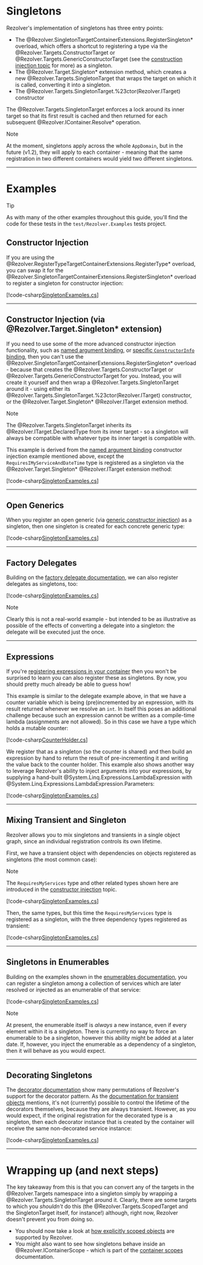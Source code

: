 ﻿# Singletons

Rezolver's implementation of singletons has three entry points:

- The @Rezolver.SingletonTargetContainerExtensions.RegisterSingleton* overload, which offers a shortcut to registering a type via the 
@Rezolver.Targets.ConstructorTarget or @Rezolver.Targets.GenericConstructorTarget (see the 
[construction injection topic](../constructor-injection/index.md) for more) as a singleton.
- The @Rezolver.Target.Singleton* extension method, which creates a new @Rezolver.Targets.SingletonTarget that wraps the target
on which it is called, converting it into a singleton.
- The @Rezolver.Targets.SingletonTarget.%23ctor(Rezolver.ITarget) constructor

The @Rezolver.Targets.SingletonTarget enforces a lock around its inner target so that its first result is cached and then returned
for each subsequent @Rezolver.IContainer.Resolve* operation.

> [!NOTE]
> At the moment, singletons apply across the whole `AppDomain`, but in the future (v1.2), they will apply to each container - 
> meaning that the same registration in two different containers would yield two different singletons.

* * *

# Examples

> [!TIP]
> As with many of the other examples throughout this guide, you'll find the code for these tests in the `test/Rezolver.Examples` tests
> project.

## Constructor Injection

If you are using the @Rezolver.RegisterTypeTargetContainerExtensions.RegisterType* overload, you can swap it for the 
@Rezolver.SingletonTargetContainerExtensions.RegisterSingleton* overload to register a singleton for constructor injection:

[!code-csharp[SingletonExamples.cs](../../../../../test/Rezolver.Tests.Examples/SingletonExamples.cs#example1)]

* * *

## Constructor Injection (via @Rezolver.Target.Singleton* extension)

If you need to use some of the more advanced constructor injection functionality, such as 
[named argument binding](../constructor-injection/index.md#best-match-named-args), or 
[specific `ConstructorInfo` binding](../constructor-injection/index.md#with-a-constructorinfo), then you can't use the 
@Rezolver.SingletonTargetContainerExtensions.RegisterSingleton* overload - because that creates the @Rezolver.Targets.ConstructorTarget or
@Rezolver.Targets.GenericConstructorTarget for you.  Instead, you will create it yourself and then wrap a 
@Rezolver.Targets.SingletonTarget around it - using either its @Rezolver.Targets.SingletonTarget.%23ctor(Rezolver.ITarget) constructor, or 
the @Rezolver.Target.Singleton* @Rezolver.ITarget extension method.

> [!NOTE]
> The @Rezolver.Targets.SingletonTarget inherits its @Rezolver.ITarget.DeclaredType from its inner target - so a singleton will always be
> compatible with whatever type its inner target is compatible with.

This example is derived from the [named argument binding](../constructor-injection/index.md#best-match-named-args) constructor injection 
example mentioned above, except the `RequiresIMyServiceAndDateTime` type is registered as a singleton via the 
@Rezolver.Target.Singleton* @Rezolver.ITarget extension method:

[!code-csharp[SingletonExamples.cs](../../../../../test/Rezolver.Tests.Examples/SingletonExamples.cs#example2)]

* * *

## Open Generics

When you register an open generic (via [generic constructor injection](../constructor-injection/generics.md)) as a singleton, then one 
singleton is created for each concrete generic type:

[!code-csharp[SingletonExamples.cs](../../../../../test/Rezolver.Tests.Examples/SingletonExamples.cs#example3)]

* * *

## Factory Delegates

Building on the [factory delegate documentation](../delegates.md), we can also register delegates as singletons, too:

[!code-csharp[SingletonExamples.cs](../../../../../test/Rezolver.Tests.Examples/SingletonExamples.cs#example4)]

> [!NOTE]
> Clearly this is not a real-world example - but intended to be as illustrative as possible of the effects of converting a delegate
> into a singleton: the delegate will be executed just the once.

* * *

## Expressions

If you're [registering expressions in your container](../expressions.md) then you won't be surprised to learn you can also register
these as singletons.  By now, you should pretty much already be able to guess how!

This example is similar to the delegate example above, in that we have a counter variable which is being (pre)incremented by an expression, 
with its result returned whenever we resolve an `int`.  In itself this poses an additional challenge because such an expression cannot be 
written as a compile-time lambda (assignments are not allowed).  So in this case we have a type which holds a mutable counter:

[!code-csharp[CounterHolder.cs](../../../../../test/Rezolver.Tests.Examples/Types/CounterHolder.cs#example)]

We register that as a singleton (so the counter is shared) and then build an expression by hand to return the result of pre-incrementing
it and writing the value back to the counter holder.  This example also shows another way to leverage Rezolver's ability to inject arguments 
into your expressions, by supplying a hand-built @System.Linq.Expressions.LambdaExpression with @System.Linq.Expressions.LambdaExpression.Parameters:

[!code-csharp[SingletonExamples.cs](../../../../../test/Rezolver.Tests.Examples/SingletonExamples.cs#example5)]

* * *

## Mixing Transient and Singleton

Rezolver allows you to mix singletons and transients in a single object graph, since an individual registration controls its own lifetime.

First, we have a transient object with dependencies on objects registered as singletons (the most common case):

> [!NOTE]
> The `RequiresMyServices` type and other related types shown here are introduced in the [constructor injection](../constructor-injection/index.md)
> topic.

[!code-csharp[SingletonExamples.cs](../../../../../test/Rezolver.Tests.Examples/SingletonExamples.cs#example6)]

Then, the same types, but this time the `RequiresMyServices` type is registered as a singleton, with the three dependency types registered
as transient:

[!code-csharp[SingletonExamples.cs](../../../../../test/Rezolver.Tests.Examples/SingletonExamples.cs#example7)]

* * *

## Singletons in Enumerables

Building on the examples shown in the [enumerables documentation](../enumerables.md), you can register a singleton among a collection
of services which are later resolved or injected as an enumerable of that service:

[!code-csharp[SingletonExamples.cs](../../../../../test/Rezolver.Tests.Examples/SingletonExamples.cs#example8)]

> [!NOTE]
> At present, the enumerable itself is *always* a new instance, even if every element within it is a singleton.  There is currently
> no way to force an enumerable to be a singleton, however this ability might be added at a later date.  If, however, you
> inject the enumerable as a dependency of a singleton, then it will behave as you would expect.

* * *

## Decorating Singletons

The [decorator documentation](../decorators.md) show many permutations of Rezolver's support for the decorator pattern.  As the 
[documentation for transient objects](transient.md) mentions, it's not (currently) possible to control the lifetime of the decorators themselves,
because they are always transient.  However, as you would expect, if the original registration for the decorated type is a singleton, then 
each decorator instance that is created by the container will receive the same non-decorated service instance:

[!code-csharp[SingletonExamples.cs](../../../../../test/Rezolver.Tests.Examples/SingletonExamples.cs#example9)]

* * *

# Wrapping up (and next steps)

The key takeaway from this is that you can convert any of the targets in the @Rezolver.Targets namespace into a singleton simply by wrapping
a @Rezolver.Targets.SingletonTarget around it.  Clearly, there are some targets to which you *shouldn't* do this (the @Rezolver.Targets.ScopedTarget
and the SingletonTarget itself, for instance!) although, right now, Rezolver doesn't prevent you from doing so.

- You should now take a look at [how explicitly scoped objects](scoped.md) are supported by Rezolver.
- You might also want to see how singletons behave inside an @Rezolver.IContainerScope - which is part of the 
[container scopes](container-scopes.md) documentation.
